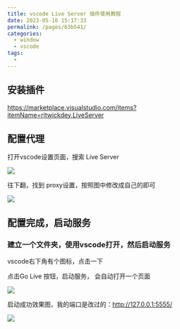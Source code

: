```yaml
---
title: vscode Live Server 插件使用教程
date: 2023-05-16 15:17:33
permalink: /pages/63b541/
categories:
  - window
  - vscode
tags:
  - 
---
```


## 安装插件


https://marketplace.visualstudio.com/items?itemName=ritwickdey.LiveServer

## 配置代理


打开vscode设置页面，搜索 Live Server

![](https://api2.mubu.com/v3/document_image/0f11cb7c-8255-47d6-a4f9-cce18d833ebd-2331693.jpg)


往下翻，找到 proxy设置，按照图中修改成自己的即可

![](https://api2.mubu.com/v3/document_image/589c8551-100c-4728-b45e-687e3b3e7e96-2331693.jpg)


## 配置完成，启动服务


### 建立一个文件夹，使用vscode打开，然后启动服务


vscode右下角有个图标，点击一下

点击Go Live 按钮，启动服务， 会自动打开一个页面

![](https://api2.mubu.com/v3/document_image/226bc29f-5617-40d3-bfed-b3311170989e-2331693.jpg)


启动成功效果图，我的端口是改过的：http://127.0.0.1:5555/

![](https://api2.mubu.com/v3/document_image/18ead9a3-7fe5-430f-9f0e-4a5bfacea2a7-2331693.jpg)


